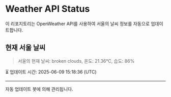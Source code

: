 
# Weather API Status

이 리포지토리는 OpenWeather API를 사용하여 서울의 날씨 정보를 자동으로 업데이트합니다.

## 현재 서울 날씨
> 서울의 현재 날씨: broken clouds, 온도: 21.36°C, 습도: 86%

⏳ 업데이트 시간: 2025-06-09 15:18:36 (UTC)

---
자동 업데이트 봇에 의해 관리됩니다.
